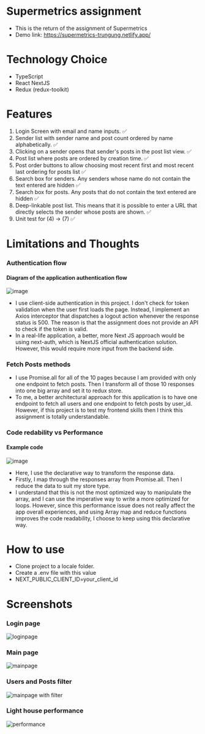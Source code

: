 # Supermetrics assignment

- This is the return of the assignment of Supermetrics
- Demo link: https://supermetrics-trungung.netlify.app/

# Technology Choice
- TypeScript
- React NextJS
- Redux (redux-toolkit)

# Features
1. Login Screen with email and name inputs. ✅
2. Sender list with sender name and post count ordered by name alphabetically. ✅
3. Clicking on a sender opens that sender's posts in the post list view. ✅
4. Post list where posts are ordered by creation time. ✅
5. Post order buttons to allow choosing most recent first and most recent last ordering for posts list ✅
6. Search box for senders. Any senders whose name do not contain the text entered are hidden ✅
7. Search box for posts. Any posts that do not contain the text entered are hidden ✅
8. Deep-linkable post list. This means that it is possible to enter a URL that directly selects the sender whose posts are shown. ✅
9. Unit test for (4) -> (7) ✅

# Limitations and Thoughts
### Authentication flow <br />

#### Diagram of the application authentication flow 
![image](https://user-images.githubusercontent.com/23309848/151069980-a31c87d5-0c3d-44b0-9055-f128adf199ec.png) <br />

- I use client-side authentication in this project. I don't check for token validation when the user first loads the page. Instead, I implement an Axios interceptor that dispatches a logout action whenever the response status is 500. The reason is that the assignment does not provide an API to check if the token is valid.
- In a real-life application, a better, more Next JS approach would be using next-auth, which is NextJS official authentication solution. However, this would require more input from the backend side.

### Fetch Posts methods
- I use Promise.all for all of the 10 pages because I am provided with only one endpoint to fetch posts. Then I transform all of those 10 responses into one big array and set it to redux store.
- To me, a better architectural approach for this application is to have one endpoint to fetch all users and one endpoint to fetch posts by user_id. However, if this project is to test my frontend skills then I think this assignment is totally understandable.


### Code redability vs Performance
#### Example code 
![image](https://user-images.githubusercontent.com/23309848/151071896-c3593c86-d8d0-44e8-8ef0-e677e0cd24a6.png) <br />

- Here, I use the declarative way to transform the response data. 
- Firstly, I map through the responses array from Promise.all. Then I reduce the data to suit my store type. 
- I understand that this is not the most optimized way to manipulate the array, and I can use the imperative way to write a more optimized for loops. However, since this performance issue does not really affect the app overall experiences, and using Array map and reduce functions improves the code readability, I choose to keep using this declarative way.

# How to use
- Clone project to a locale folder.
- Create a .env file with this value
- NEXT_PUBLIC_CLIENT_ID=your_client_id

# Screenshots

### Login page
![loginpage](https://user-images.githubusercontent.com/23309848/151073370-005f17ae-f3a5-4661-a281-f9d179c7eed8.png)

### Main page
![mainpage](https://user-images.githubusercontent.com/23309848/151073416-8a8af447-7316-4936-bdcb-b239b3018969.png)

### Users and Posts filter
![mainpage with filter](https://user-images.githubusercontent.com/23309848/151073479-7e4c514c-d68b-47ed-a8b7-dbb821bbe21c.png)

### Light house performance
![performance](https://user-images.githubusercontent.com/23309848/151073512-4ef0a82f-0dac-4ae2-acab-5f859abaa860.png)

